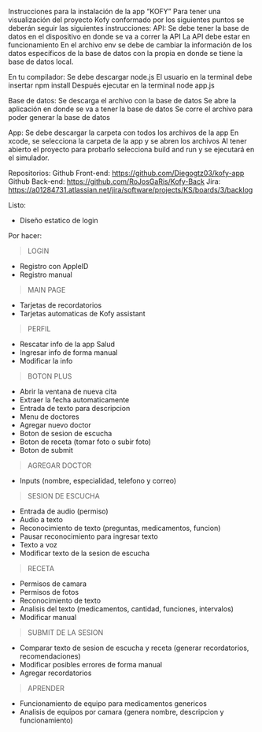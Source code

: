 Instrucciones para la instalación de la app “KOFY”
Para tener una visualización del proyecto Kofy conformado por los siguientes puntos se deberán seguir las siguientes instrucciones:
API:
Se debe tener la base de datos en el dispositivo en donde se va a correr la API
La API debe estar en funcionamiento
En el archivo env se debe de cambiar la información de los datos específicos de la base de datos con la propia en donde se tiene la base de datos local.

En tu compilador:
Se debe descargar node.js
El usuario en la terminal debe insertar npm install
Después ejecutar en la terminal node app.js 

Base de datos:
Se descarga el archivo con la base de datos
Se abre la aplicación en donde se va a tener la base de datos
Se corre el archivo para poder generar la base de datos

App:
Se debe descargar la carpeta con todos los archivos de la app
En xcode, se selecciona la carpeta de la app y se abren los archivos
Al tener abierto el proyecto para probarlo selecciona build and run y se ejecutará en el simulador.

Repositorios:
Github Front-end: https://github.com/Diegogtz03/kofy-app 
Github Back-end: https://github.com/RoJosGaRis/Kofy-Back 
Jira: https://a01284731.atlassian.net/jira/software/projects/KS/boards/3/backlog 


Listo:
- Diseño estatico de login

Por hacer:

> LOGIN
- Registro con AppleID
- Registro manual

> MAIN PAGE
- Tarjetas de recordatorios
- Tarjetas automaticas de Kofy assistant

> PERFIL
- Rescatar info de la app Salud
- Ingresar info de forma manual
- Modificar la info

> BOTON PLUS
- Abrir la ventana de nueva cita
- Extraer la fecha automaticamente
- Entrada de texto para descripcion
- Menu de doctores
- Agregar nuevo doctor
- Boton de sesion de escucha
- Boton de receta (tomar foto o subir foto)
- Boton de submit

> AGREGAR DOCTOR
- Inputs (nombre, especialidad, telefono y correo)

> SESION DE ESCUCHA
- Entrada de audio (permiso)
- Audio a texto
- Reconocimiento de texto (preguntas, medicamentos, funcion)
- Pausar reconocimiento para ingresar texto
- Texto a voz
- Modificar texto de la sesion de escucha

> RECETA
- Permisos de camara
- Permisos de fotos
- Reconocimiento de texto
- Analisis del texto (medicamentos, cantidad, funciones, intervalos)
- Modificar manual

> SUBMIT DE LA SESION
- Comparar texto de sesion de escucha y receta (generar recordatorios, recomendaciones)
- Modificar posibles errores de forma manual
- Agregar recordatorios

> APRENDER
- Funcionamiento de equipo para medicamentos genericos
- Analisis de equipos por camara (genera nombre, descripcion y funcionamiento)
